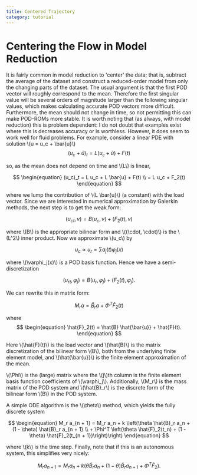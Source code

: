 ```yaml
---
title: Centered Trajectory
category: tutorial
---
```


Centering the Flow in Model Reduction
=====================================

It is fairly common in model reduction to 'center' the data; that is, subtract
the average of the dataset and construct a reduced-order model from only the
changing parts of the dataset. The usual argument is that the first POD vector
will roughly correspond to the mean. Therefore the first singular value will be
several orders of magnitude larger than the following singular values, which
makes calculating accurate POD vectors more difficult. Furthermore, the mean
should not change in time, so not permitting this can make POD-ROMs more
stable. It is worth noting that (as always, with model reduction) this is
problem dependent: I do not doubt that examples exist where this is decreases
accuracy or is worthless. However, it does seem to work well for fluid
problems. For example, consider a linear PDE with solution
\\(u = u_c + \bar{u}\\)
$$
\begin{equation}
    (u_c + \bar{u})_t = L (u_c + \bar{u}) + F(t)
\end{equation}
$$

so, as the mean does not depend on time and \\(L\\) is linear,

$$
\begin{equation}
    (u_c)_t = L u_c + L \bar{u} + F(t) \\
            = L u_c + F_2(t)
\end{equation}
$$

where we lump the contribution of \\(L \bar{u}\\) (a constant) with the load
vector. Since we are interested in numerical approximation by Galerkin methods,
the next step is to get the weak form:

$$
\begin{equation}
    (u_{ct}, v) = B(u_c, v) + (F_2(t), v)
\end{equation}
$$

where \\(B\\) is the appropriate bilinear form and \\((\cdot, \cdot)\\) is the
\\(L^2\\) inner product. Now we approximate \\(u_c\\) by

$$
\begin{equation}
    u_c \approx u_r = \sum a_j(t) \varphi_j(x)
\end{equation}
$$

where \\(\varphi_j(x)\\) is a POD basis function. Hence we have a
semi-discretization

$$
\begin{equation}
    (u_{rt}, \varphi_j) = B(u_r, \varphi_j) + (F_2(t), \varphi_j).
\end{equation}
$$

We can rewrite this in matrix form:

$$
\begin{equation}
    M_r \dot{a} = \hat{B}_r a + \Phi^T \hat{F}_2(t)
\end{equation}
$$

where
$$
\begin{equation}
    \hat{F}_2(t) = \hat{B} \hat{\bar{u}} + \hat{F}(t).
\end{equation}
$$

Here \\(\hat{F}(t)\\) is the load vector and \\(\hat{B}\\) is the matrix
discretization of the bilinear form \\(B\\), both from the underlying finite
element model, and \\(\hat{\bar{u}}\\) is the finite element approximation of
the mean.

\\(\Phi\\) is the (large) matrix where the \\(j\\)th column is the finite
element basis function coefficients of \\(\varphi_j\\). Additionally,
\\(M_r\\) is the mass matrix of the POD system and \\(\hat{B}_r\\) is the
discrete form of the bilinear form \\(B\\) in the POD system.

A simple ODE algorithm is the \\(\theta\\) method, which yields the fully
discrete system

$$
\begin{equation}
    M_r a_{n + 1} = M_r a_n
    + k \left(\theta \hat{B}_r a_n + (1 - \theta) \hat{B}_r a_{n + 1} \\
    + \Phi^T \left(\theta \hat{F}_2(t_n)
    + (1 - \theta) \hat{F}_2(t_{n + 1})\right)\right)
\end{equation}
$$

where \\(k\\) is the time step. Finally, note that if this is an autonomous
system, this simplifies very nicely:

$$
\begin{equation}
    M_r a_{n + 1} = M_r a_n
    + k \left(\theta \hat{B}_r a_n + (1 - \theta) \hat{B}_r a_{n + 1}
    + \Phi^T \hat{F}_2\right).
\end{equation}
$$
